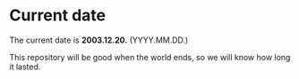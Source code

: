 # Current date

The current date is **2003.12.20.** (YYYY.MM.DD.)

This repository will be good when the world ends, so we will know how long it lasted.